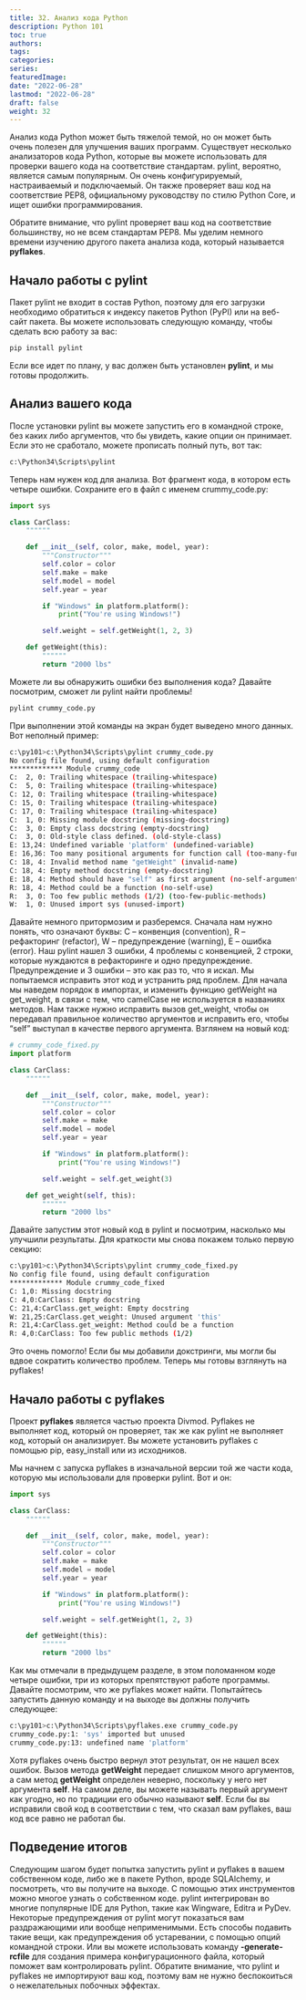 ```yaml
---
title: 32. Анализ кода Python
description: Python 101
toc: true
authors:
tags:
categories:
series:
featuredImage:
date: "2022-06-28"
lastmod: "2022-06-28"
draft: false
weight: 32
---
```


Анализ кода Python может быть тяжелой темой, но он может быть очень полезен для улучшения ваших программ. Существует несколько анализаторов кода Python, которые вы можете использовать для проверки вашего кода на соответствие стандартам. pylint, вероятно, является самым популярным. Он очень конфигурируемый, настраиваемый и подключаемый. Он также проверяет ваш код на соответствие PEP8, официальному руководству по стилю Python Core, и ищет ошибки программирования.

Обратите внимание, что pylint проверяет ваш код на соответствие большинству, но не всем стандартам PEP8. Мы уделим немного времени изучению другого пакета анализа кода, который называется **pyflakes**.

## Начало работы с pylint

Пакет pylint не входит в состав Python, поэтому для его загрузки необходимо обратиться к индексу пакетов Python (PyPI) или на веб-сайт пакета. Вы можете использовать следующую команду, чтобы сделать всю работу за вас:

```sh
pip install pylint
```

Если все идет по плану, у вас должен быть установлен **pylint**, и мы готовы продолжить.

## Анализ вашего кода

После установки pylint вы можете запустить его в командной строке, без каких либо аргументов, что бы увидеть, какие опции он принимает. Если это не сработало, можете прописать полный путь, вот так:

```sh
c:\Python34\Scripts\pylint
```

Теперь нам нужен код для анализа. Вот фрагмент кода, в котором есть четыре ошибки. Сохраните его в файл с именем crummy_code.py:

```python
import sys

class CarClass:
    """"""

    def __init__(self, color, make, model, year):
        """Constructor"""
        self.color = color
        self.make = make
        self.model = model
        self.year = year

        if "Windows" in platform.platform():
            print("You're using Windows!")

        self.weight = self.getWeight(1, 2, 3)

    def getWeight(this):
        """"""
        return "2000 lbs"

```

Можете ли вы обнаружить ошибки без выполнения кода? Давайте посмотрим, сможет ли pylint найти проблемы!

```sh
pylint crummy_code.py
```

При выполнении этой команды на экран будет выведено много данных. Вот неполный пример:

```sh
c:\py101>c:\Python34\Scripts\pylint crummy_code.py
No config file found, using default configuration
************* Module crummy_code
C:  2, 0: Trailing whitespace (trailing-whitespace)
C:  5, 0: Trailing whitespace (trailing-whitespace)
C: 12, 0: Trailing whitespace (trailing-whitespace)
C: 15, 0: Trailing whitespace (trailing-whitespace)
C: 17, 0: Trailing whitespace (trailing-whitespace)
C:  1, 0: Missing module docstring (missing-docstring)
C:  3, 0: Empty class docstring (empty-docstring)
C:  3, 0: Old-style class defined. (old-style-class)
E: 13,24: Undefined variable 'platform' (undefined-variable)
E: 16,36: Too many positional arguments for function call (too-many-function-args)
C: 18, 4: Invalid method name "getWeight" (invalid-name)
C: 18, 4: Empty method docstring (empty-docstring)
E: 18, 4: Method should have "self" as first argument (no-self-argument)
R: 18, 4: Method could be a function (no-self-use)
R:  3, 0: Too few public methods (1/2) (too-few-public-methods)
W:  1, 0: Unused import sys (unused-import)
```

Давайте немного притормозим и разберемся. Сначала нам нужно понять, что означают буквы: С – конвенция (convention), R – рефакторинг (refactor), W – предупреждение (warning), E – ошибка (error). Наш pylint нашел 3 ошибки, 4 проблемы с конвенцией, 2 строки, которые нуждаются в рефакторинге и одно предупреждение. Предупреждение и 3 ошибки – это как раз то, что я искал. Мы попытаемся исправить этот код и устранить ряд проблем. Для начала мы наведем порядок в импортах, и изменить функцию getWeight на get_weight, в связи с тем, что camelCase не используется в названиях методов. Нам также нужно исправить вызов get_weight, чтобы он передавал правильное количество аргументов и исправить его, чтобы “self” выступал в качестве первого аргумента. Взглянем на новый код:

```python
# crummy_code_fixed.py
import platform

class CarClass:
    """"""

    def __init__(self, color, make, model, year):
        """Constructor"""
        self.color = color
        self.make = make
        self.model = model
        self.year = year

        if "Windows" in platform.platform():
            print("You're using Windows!")

        self.weight = self.get_weight(3)

    def get_weight(self, this):
        """"""
        return "2000 lbs"
```

Давайте запустим этот новый код в pylint и посмотрим, насколько мы улучшили результаты. Для краткости мы снова покажем только первую секцию:

```sh
c:\py101>c:\Python34\Scripts\pylint crummy_code_fixed.py
No config file found, using default configuration
************* Module crummy_code_fixed
C: 1,0: Missing docstring
C: 4,0:CarClass: Empty docstring
C: 21,4:CarClass.get_weight: Empty docstring
W: 21,25:CarClass.get_weight: Unused argument 'this'
R: 21,4:CarClass.get_weight: Method could be a function
R: 4,0:CarClass: Too few public methods (1/2)
```

Это очень помогло! Если бы мы добавили докстринги, мы могли бы вдвое сократить количество проблем. Теперь мы готовы взглянуть на pyflakes!

## Начало работы с pyflakes

Проект **pyflakes** является частью проекта Divmod. Pyflakes не выполняет код, который он проверяет, так же как pylint не выполняет код, который он анализирует. Вы можете установить pyflakes с помощью pip, easy_install или из исходников.

Мы начнем с запуска pyflakes в изначальной версии той же части кода, которую мы использовали для проверки pylint. Вот и он:

```python
import sys

class CarClass:
    """"""

    def __init__(self, color, make, model, year):
        """Constructor"""
        self.color = color
        self.make = make
        self.model = model
        self.year = year

        if "Windows" in platform.platform():
            print("You're using Windows!")

        self.weight = self.getWeight(1, 2, 3)

    def getWeight(this):
        """"""
        return "2000 lbs"

```

Как мы отмечали в предыдущем разделе, в этом поломанном коде четыре ошибки, три из которых препятствуют работе программы. Давайте посмотрим, что же pyflakes может найти. Попытайтесь запустить данную команду и на выходе вы должны получить следующее:

```sh
c:\py101>c:\Python34\Scripts\pyflakes.exe crummy_code.py
crummy_code.py:1: 'sys' imported but unused
crummy_code.py:13: undefined name 'platform'
```
Хотя pyflakes очень быстро вернул этот результат, он не нашел всех ошибок. Вызов метода **getWeight** передает слишком много аргументов, а сам метод **getWeight** определен неверно, поскольку у него нет аргумента **self**. На самом деле, вы можете называть первый аргумент как угодно, но по традиции его обычно называют **self**. Если бы вы исправили свой код в соответствии с тем, что сказал вам pyflakes, ваш код все равно не работал бы.

## Подведение итогов

Следующим шагом будет попытка запустить pylint и pyflakes в вашем собственном коде, либо же в пакете Python, вроде SQLAlchemy, и посмотреть, что вы получите на выходе. С помощью этих инструментов можно многое узнать о собственном коде. pylint интегрирован во многие популярные IDE для Python, такие как Wingware, Editra и PyDev. Некоторые предупреждения от pylint могут показаться вам раздражающими или вообще неприменимыми. Есть способы подавить такие вещи, как предупреждения об устаревании, с помощью опций командной строки. Или вы можете использовать команду **-generate-rcfile** для создания примера конфигурационного файла, который поможет вам контролировать pylint. Обратите внимание, что pylint и pyflakes не импортируют ваш код, поэтому вам не нужно беспокоиться о нежелательных побочных эффектах.

